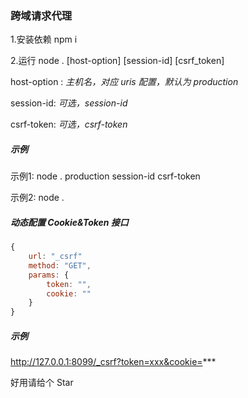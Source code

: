 ### 跨域请求代理

1.安装依赖 npm i

2.运行 node . [host-option] [session-id] [csrf_token]

host-option : *主机名，对应 uris 配置，默认为 production*

session-id: *可选，session-id*

csrf-token: *可选，csrf-token*

##### 示例

示例1: node .  production session-id csrf-token

示例2: node .

##### 动态配置 Cookie&Token 接口

```javascript
{
    url: "_csrf"
    method: "GET",
    params: {
        token: "",
        cookie: ""
    }
}
```
##### 示例
http://127.0.0.1:8099/_csrf?token=xxx&cookie=***

好用请给个 Star


